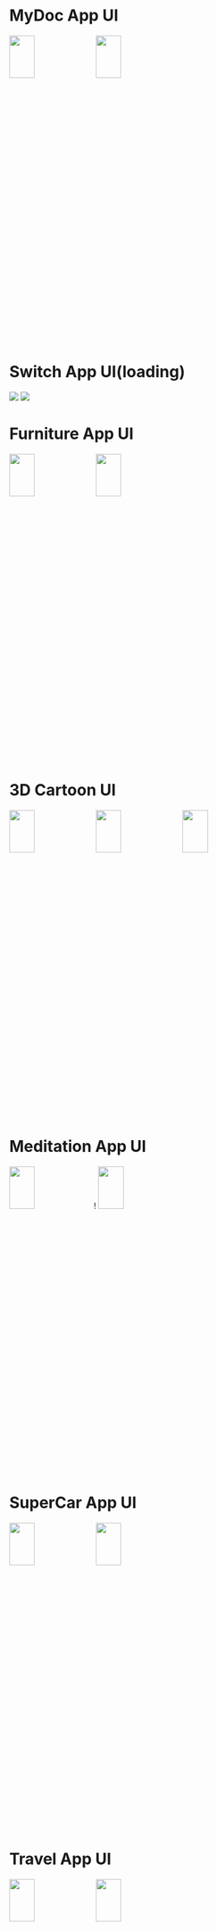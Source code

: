# MyDoc App UI
<img width=30% height=14% src="https://user-images.githubusercontent.com/62088928/201593180-574efe57-50aa-4d8c-b01f-634d35090667.jpg">     <img width=30% height=14% src="https://user-images.githubusercontent.com/62088928/201593185-d7af16e9-a708-4ad2-8f80-4cab778b9c84.jpg">

# Switch App UI(loading)
<img src="https://user-images.githubusercontent.com/62088928/215154017-37a525cf-094c-4ab7-b42e-e2cfa1b2c7cc.jpg">   <img src="https://user-images.githubusercontent.com/62088928/215154102-dec848b9-99ae-4ec6-a8da-35ca093726f9.jpg">

# Furniture App UI
<img src="https://user-images.githubusercontent.com/62088928/201593017-909a1b0f-9448-46d7-99d2-4734f810df84.jpg" width=30% height=14%>      <img src="https://user-images.githubusercontent.com/62088928/201593030-50523e7d-96d8-488d-9496-6df9abcc6bc7.jpg" width=30% height=14%>

# 3D Cartoon UI
<img width=30% height=14% src="https://user-images.githubusercontent.com/62088928/201593262-a6c758c8-0f7e-4215-80d7-30553f2b330e.jpg">       <img width=30% height=14% src="https://user-images.githubusercontent.com/62088928/201593266-be28896f-f93a-4154-a2cb-23ffbe407b6a.jpg">   <img width=30% height=14% src="https://user-images.githubusercontent.com/62088928/201594177-aef02dde-e0ea-47a2-bf0d-acf5514d374b.jpg">

# Meditation App UI
<img width=30% height=14% src="https://user-images.githubusercontent.com/62088928/201593372-02ef6032-ff23-4a93-9f6c-fd9569223aae.jpg">!      <img width=30% height=14% src="https://user-images.githubusercontent.com/62088928/201593379-6bec30a1-14af-4cb6-b2f5-c804eab44270.jpg">

# SuperCar App UI
<img width=30% height=14% src="https://user-images.githubusercontent.com/62088928/201593474-1b45cc96-fd8a-42c5-a5a6-b343d899f884.jpg">      <img width=30% height=14% src="https://user-images.githubusercontent.com/62088928/205983714-49951fea-782e-4083-ab8f-92211ba65295.jpg">

# Travel App UI

<img width=30% height=14% src="https://user-images.githubusercontent.com/62088928/201593645-07073f8b-341c-43ac-9466-c3700bcd9c2d.jpg">    <img width=30% height=14% src="https://user-images.githubusercontent.com/62088928/201593665-62f6cb1e-6b44-4130-8d19-a1b15878ee1d.jpg">

<img width=30% height=14% src="https://user-images.githubusercontent.com/62088928/201593768-b1aae548-9682-4355-8d31-7b70884b212f.jpg">  <img width=30% height=14% src="https://user-images.githubusercontent.com/62088928/201593775-0be2dc2a-9d9f-4ed1-9046-ceed14db8364.jpg">  <img width=30% height=14% src="https://user-images.githubusercontent.com/62088928/201593788-f827bd16-ed82-4da9-8b99-b1dea038df03.jpg">

<img width=30% height=14% src="https://user-images.githubusercontent.com/62088928/205984518-3814a9d3-f23a-466d-b2ae-1632301688c2.jpg">

demo: https://www.loom.com/share/e67c18e99a794627b39437f1cb8f0ddd

